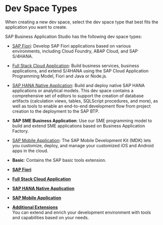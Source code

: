 <!-- loio4142f786f3d345699c3d5fbebda5ded6 -->

# Dev Space Types

When creating a new dev space, select the dev space type that best fits the application you want to create.



SAP Business Application Studio has the following dev space types:

-   [SAP Fiori](SAP_Fiori_354f00c.md): Develop SAP Fiori applications based on various environments, including Cloud Foundry, ABAP Cloud, and SAP S/4HANA.
-   [Full Stack Cloud Application](Full_Stack_Cloud_Application_de0af65.md): Build business services, business applications, and extend S/4HANA using the SAP Cloud Application Programming Model, Fiori and Java or Node.js.
-   [SAP HANA Native Application](SAP_HANA_Native_Application_7eae9c5.md): Build and deploy native SAP HANA applications or analytical models. This dev space contains a comprehensive set of editors to support the creation of database artifacts \(calculation views, tables, SQLScript procedures, and more\), as well as tools to enable an end-to-end development flow from project creation to the deployment to the SAP BTP.
-   **SAP SME Business Application**: Use our SME programming model to build and extend SME applications based on Business Application Factory.
-   [SAP Mobile Application](SAP_Mobile_Application_95f86cc.md): The SAP Mobile Development Kit \(MDK\) lets you customize, deploy, and manage your customized iOS and Android apps in the cloud.
-   **Basic**: Contains the SAP basic tools extension.

-   **[SAP Fiori](SAP_Fiori_354f00c.md "")**  

-   **[Full Stack Cloud Application](Full_Stack_Cloud_Application_de0af65.md "")**  

-   **[SAP HANA Native Application](SAP_HANA_Native_Application_7eae9c5.md "")**  

-   **[SAP Mobile Application](SAP_Mobile_Application_95f86cc.md "")**  

-   **[Additional Extensions](Additional_Extensions_7188fed.md "You can extend and enrich your development environment with tools and capabilities based
		on your needs. ")**  
You can extend and enrich your development environment with tools and capabilities based on your needs.

